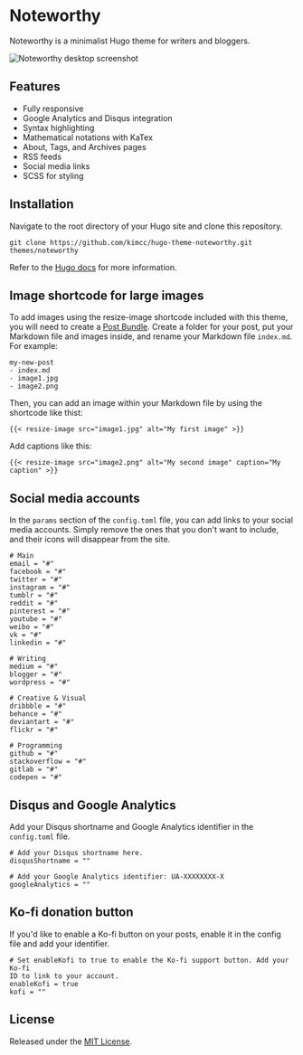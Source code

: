 # Noteworthy

Noteworthy is a minimalist Hugo theme for writers and bloggers.

![Noteworthy desktop screenshot](https://github.com/kimcc/hugo-theme-noteworthy/blob/master/images/screenshot.png)


## Features

* Fully responsive
* Google Analytics and Disqus integration
* Syntax highlighting
* Mathematical notations with KaTex
* About, Tags, and Archives pages
* RSS feeds
* Social media links
* SCSS for styling


## Installation

Navigate to the root directory of your Hugo site and clone this repository.

```
git clone https://github.com/kimcc/hugo-theme-noteworthy.git themes/noteworthy
```

Refer to the [Hugo docs](https://gohugo.io/getting-started/quick-start/) for more information.

## Image shortcode for large images

To add images using the resize-image shortcode included with this theme, you will need to create a [Post Bundle](https://gohugo.io/content-management/organization/#page-bundles). Create a folder for your post, put your Markdown file and images inside, and rename your Markdown file `index.md`. For example: 

```
my-new-post
- index.md
- image1.jpg
- image2.png
```

Then, you can add an image within your Markdown file by using the shortcode like thist:

```
{{< resize-image src="image1.jpg" alt="My first image" >}}
```

Add captions like this: 

```
{{< resize-image src="image2.png" alt="My second image" caption="My caption" >}}
```

## Social media accounts

In the `params` section of the `config.toml` file, you can add links to your social media accounts. Simply remove the ones that you don't want to include, and their icons will disappear from the site.

```
# Main
email = "#"
facebook = "#"
twitter = "#"
instagram = "#"
tumblr = "#"
reddit = "#"
pinterest = "#"
youtube = "#"
weibo = "#"
vk = "#"
linkedin = "#"

# Writing
medium = "#"
blogger = "#"
wordpress = "#"

# Creative & Visual
dribbble = "#"
behance = "#"
deviantart = "#"
flickr = "#"

# Programming
github = "#"
stackoverflow = "#"
gitlab = "#"
codepen = "#"
```


## Disqus and Google Analytics

Add your Disqus shortname and Google Analytics identifier in the `config.toml` file.

```
# Add your Disqus shortname here.
disqusShortname = ""      

# Add your Google Analytics identifier: UA-XXXXXXXX-X
googleAnalytics = "" 
```

## Ko-fi donation button

If you'd like to enable a Ko-fi button on your posts, enable it in the config file and add your identifier.

```
# Set enableKofi to true to enable the Ko-fi support button. Add your Ko-fi
ID to link to your account.
enableKofi = true
kofi = ""
```


## License

Released under the [MIT License](https://github.com/kimcc/hugo-theme-noteworthy/blob/master/LICENSE.md).
